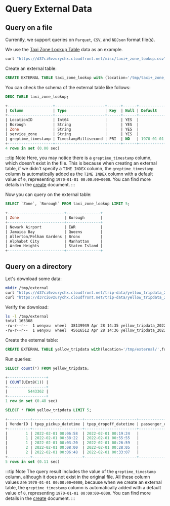 # Query External Data

## Query on a file

Currently, we support queries on `Parquet`, `CSV`, and `NDJson` format file(s).

We use the [Taxi Zone Lookup Table](https://d37ci6vzurychx.cloudfront.net/misc/taxi+_zone_lookup.csv) data as an example.

```bash
curl "https://d37ci6vzurychx.cloudfront.net/misc/taxi+_zone_lookup.csv" -o /tmp/taxi+_zone_lookup.csv
```

Create an external table:

```sql
CREATE EXTERNAL TABLE taxi_zone_lookup with (location='/tmp/taxi+_zone_lookup.csv',format='csv');
```

You can check the schema of the external table like follows:

```sql
DESC TABLE taxi_zone_lookup;
```

```sql
+--------------------+----------------------+------+------+--------------------------+---------------+
| Column             | Type                 | Key  | Null | Default                  | Semantic Type |
+--------------------+----------------------+------+------+--------------------------+---------------+
| LocationID         | Int64                |      | YES  |                          | FIELD         |
| Borough            | String               |      | YES  |                          | FIELD         |
| Zone               | String               |      | YES  |                          | FIELD         |
| service_zone       | String               |      | YES  |                          | FIELD         |
| greptime_timestamp | TimestampMillisecond | PRI  | NO   | 1970-01-01 00:00:00+0000 | TIMESTAMP     |
+--------------------+----------------------+------+------+--------------------------+---------------+
4 rows in set (0.00 sec)
```

:::tip Note
Here, you may notice there is a `greptime_timestamp` column, which doesn't exist in the file. This is because when creating an external table, if we didn't specify a `TIME INDEX` column, the `greptime_timestamp` column is automatically added as the `TIME INDEX` column with a default value of `0`, representing `1970-01-01 00:00:00+0000`. You can find more details in the [create](../reference/sql/create.md#create-external-table) document.
:::

Now you can query on the external table:

```sql
SELECT `Zone`, `Borough` FROM taxi_zone_lookup LIMIT 5;
```

```sql
+-------------------------+---------------+
| Zone                    | Borough       |
+-------------------------+---------------+
| Newark Airport          | EWR           |
| Jamaica Bay             | Queens        |
| Allerton/Pelham Gardens | Bronx         |
| Alphabet City           | Manhattan     |
| Arden Heights           | Staten Island |
+-------------------------+---------------+
```

## Query on a directory

Let's download some data:

```bash
mkdir /tmp/external
curl "https://d37ci6vzurychx.cloudfront.net/trip-data/yellow_tripdata_2022-01.parquet" -o /tmp/external/yellow_tripdata_2022-01.parquet
curl "https://d37ci6vzurychx.cloudfront.net/trip-data/yellow_tripdata_2022-02.parquet" -o /tmp/external/yellow_tripdata_2022-02.parquet
```

Verify the download:

```bash
ls -l /tmp/external
total 165368
-rw-r--r--  1 wenyxu  wheel  38139949 Apr 28 14:35 yellow_tripdata_2022-01.parquet
-rw-r--r--  1 wenyxu  wheel  45616512 Apr 28 14:36 yellow_tripdata_2022-02.parquet
```

Create the external table:

```sql
CREATE EXTERNAL TABLE yellow_tripdata with(location='/tmp/external/',format='parquet');
```

Run queries:

```sql
SELECT count(*) FROM yellow_tripdata;
```

```sql
+-----------------+
| COUNT(UInt8(1)) |
+-----------------+
|         5443362 |
+-----------------+
1 row in set (0.48 sec)
```

```sql
SELECT * FROM yellow_tripdata LIMIT 5;
```

```sql
+----------+----------------------+-----------------------+-----------------+---------------+------------+--------------------+--------------+--------------+--------------+-------------+-------+---------+------------+--------------+-----------------------+--------------+----------------------+-------------+---------------------+
| VendorID | tpep_pickup_datetime | tpep_dropoff_datetime | passenger_count | trip_distance | RatecodeID | store_and_fwd_flag | PULocationID | DOLocationID | payment_type | fare_amount | extra | mta_tax | tip_amount | tolls_amount | improvement_surcharge | total_amount | congestion_surcharge | airport_fee | greptime_timestamp  |
+----------+----------------------+-----------------------+-----------------+---------------+------------+--------------------+--------------+--------------+--------------+-------------+-------+---------+------------+--------------+-----------------------+--------------+----------------------+-------------+---------------------+
|        1 | 2022-02-01 00:06:58  | 2022-02-01 00:19:24   |               1 |           5.4 |          1 | N                  |          138 |          252 |            1 |          17 |  1.75 |     0.5 |        3.9 |            0 |                   0.3 |        23.45 |                    0 |        1.25 | 1970-01-01 00:00:00 |
|        1 | 2022-02-01 00:38:22  | 2022-02-01 00:55:55   |               1 |           6.4 |          1 | N                  |          138 |           41 |            2 |          21 |  1.75 |     0.5 |          0 |         6.55 |                   0.3 |         30.1 |                    0 |        1.25 | 1970-01-01 00:00:00 |
|        1 | 2022-02-01 00:03:20  | 2022-02-01 00:26:59   |               1 |          12.5 |          1 | N                  |          138 |          200 |            2 |        35.5 |  1.75 |     0.5 |          0 |         6.55 |                   0.3 |         44.6 |                    0 |        1.25 | 1970-01-01 00:00:00 |
|        2 | 2022-02-01 00:08:00  | 2022-02-01 00:28:05   |               1 |          9.88 |          1 | N                  |          239 |          200 |            2 |          28 |   0.5 |     0.5 |          0 |            3 |                   0.3 |         34.8 |                  2.5 |           0 | 1970-01-01 00:00:00 |
|        2 | 2022-02-01 00:06:48  | 2022-02-01 00:33:07   |               1 |         12.16 |          1 | N                  |          138 |          125 |            1 |        35.5 |   0.5 |     0.5 |       8.11 |            0 |                   0.3 |        48.66 |                  2.5 |        1.25 | 1970-01-01 00:00:00 |
+----------+----------------------+-----------------------+-----------------+---------------+------------+--------------------+--------------+--------------+--------------+-------------+-------+---------+------------+--------------+-----------------------+--------------+----------------------+-------------+---------------------+
5 rows in set (0.11 sec)
```

:::tip Note
The query result includes the value of the `greptime_timestamp` column, although it does not exist in the original file. All these column values are `1970-01-01 00:00:00+0000`, because when we create an external table, the `greptime_timestamp` column is automatically added with a default value of `0`, representing `1970-01-01 00:00:00+0000`. You can find more details in the [create](../reference/sql/create.md#create-external-table) document.
:::
